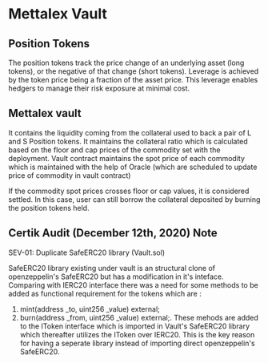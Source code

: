 # Mettalex Vault


## Position Tokens

The position tokens track the price change of an underlying asset (long tokens), or the negative of that change (short tokens).  Leverage is achieved by the token price being a fraction of the asset price.  This leverage enables hedgers to manage their risk exposure at minimal cost. 

## Mettalex vault

It contains the liquidity coming from the collateral used to back a pair of L and S Position tokens. 
It maintains the collateral ratio which is calculated based on the floor and cap prices of the commodity set with the deployment.
Vault contract maintains the spot price of each commodity which is maintained with the help of Oracle (which are scheduled to update price of commodity in vault contract)

If the commodity spot prices crosses floor or cap values, it is considered settled. In this case, user can still borrow the collateral deposited by burning the position tokens held.

## Certik Audit (December 12th, 2020) Note 

SEV-01: Duplicate SafeERC20 library (Vault.sol)

SafeERC20 library existing under vault is an structural clone of openzeppelin's SafeERC20 but has a modification in it's inteface.
Comparing with IERC20 interface there was a need for some methods to be added as functional requirement for the tokens which are :
1. mint(address _to, uint256 _value) external;
2. burn(address _from, uint256 _value) external;.
These mehods are added to the IToken interface which is imported in Vault's SafeERC20 library which thereafter utilizes the IToken over IERC20.
This is the key reason for having a seperate library instead of importing direct openzeppelin's SafeERC20.